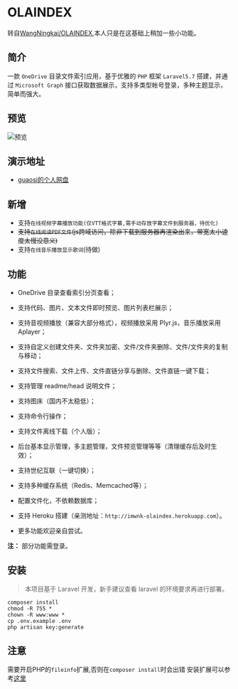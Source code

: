 # OLAINDEX

转自[WangNingkai/OLAINDEX](https://github.com/WangNingkai/OLAINDEX),本人只是在这基础上稍加一些小功能。


## 简介

一款 `OneDrive` 目录文件索引应用，基于优雅的 `PHP` 框架 `Laravel5.7` 搭建，并通过 `Microsoft Graph` 接口获取数据展示，支持多类型帐号登录，多种主题显示，简单而强大。

## 预览

![预览](http://wx4.sinaimg.cn/large/5a5977d4gy1g0dzxhh4c0j21gb0u0dmd.jpg)
 
## 演示地址

- [guaosi的个人网盘](https://cloud.guaosi.com)

## 新增

- 支持`在线视频字幕播放功能(仅VTT格式字幕,需手动存放字幕文件到服务器，待优化)`
- ~~支持`在线阅读PDF文件`(js跨域访问，除非下载到服务器再渲染出来，带宽太小速度太慢没意义)~~
- 支持`在线音乐播放显示歌词`(待做)
## 功能

- OneDrive 目录查看索引分页查看；

- 支持代码、图片、文本文件即时预览、图片列表栏展示；

- 支持音视频播放（兼容大部分格式），视频播放采用 Plyr.js，音乐播放采用 Aplayer；

- 支持自定义创建文件夹、文件夹加密、文件/文件夹删除、文件/文件夹的复制与移动；

- 支持文件搜索、文件上传、文件直链分享与删除、文件直链一键下载；

- 支持管理 readme/head 说明文件；

- 支持图床（国内不太稳低）；

- 支持命令行操作；

- 支持文件离线下载（个人版）；

- 后台基本显示管理，多主题管理，文件预览管理等等（清理缓存后及时生效）；

- 支持世纪互联（一键切换）；

- 支持多种缓存系统（Redis、Memcached等）；

- 配置文件化，不依赖数据库；

- 支持 Heroku 搭建（亲测地址：`http://imwnk-olaindex.herokuapp.com`）。

- 更多功能欢迎亲自尝试。

**注：** 部分功能需登录。

## 安装

> 本项目基于 Laravel 开发，新手建议查看 laravel 的环境要求再进行部署。

```
composer install
chmod -R 755 *
chown -R www:www *
cp .env.example .env
php artisan key:generate
```

## 注意
需要开启PHP的`fileinfo`扩展,否则在`composer install`时会出错
安装扩展可以参考[这里](https://www.guaosi.com/2019/02/22/install-php-fileinfo/)